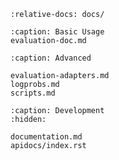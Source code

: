 ```{include} ../README.md
:relative-docs: docs/
```

```{toctree}
:caption: Basic Usage
evaluation-doc.md
```

```{toctree}
:caption: Advanced

evaluation-adapters.md
logprobs.md
scripts.md
```

```{toctree}
:caption: Development
:hidden:

documentation.md
apidocs/index.rst
```